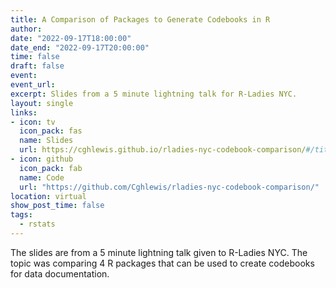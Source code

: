 ```yaml
---
title: A Comparison of Packages to Generate Codebooks in R
author: 
date: "2022-09-17T18:00:00"
date_end: "2022-09-17T20:00:00"
time: false
draft: false
event: 
event_url: 
excerpt: Slides from a 5 minute lightning talk for R-Ladies NYC.
layout: single
links:
- icon: tv
  icon_pack: fas
  name: Slides
  url: https://cghlewis.github.io/rladies-nyc-codebook-comparison/#/title-slide
- icon: github
  icon_pack: fab
  name: Code
  url: "https://github.com/Cghlewis/rladies-nyc-codebook-comparison/"
location: virtual
show_post_time: false
tags:
  - rstats
---
```


The slides are from a 5 minute lightning talk given to R-Ladies NYC. The topic was comparing 4 R packages that can be used to create codebooks for data documentation. 